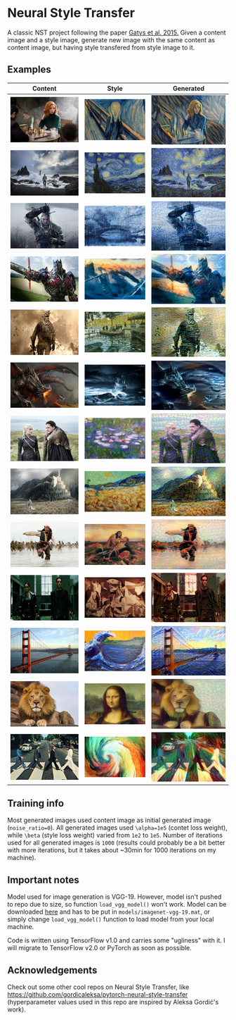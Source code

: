 # Neural Style Transfer

A classic NST project following the paper [Gatys et al. 2015.](https://www.cv-foundation.org/openaccess/content_cvpr_2016/papers/Gatys_Image_Style_Transfer_CVPR_2016_paper.pdf)
Given a content image and a style image, generate new image with the same content as content image, but having style transfered from style image to it.

## Examples

| Content    | Style      | Generated  |
| ------------- | ------------- | ------------- |
| ![beth-harmon](https://github.com/alexein777/neural-style-transfer/blob/master/output/combo/beth-harmon%3D(600%2C%20400).jpg) | ![scream](https://github.com/alexein777/neural-style-transfer/blob/master/output/combo/scream%3D(600%2C%20400).jpg) | ![beth-harmon+scream](https://github.com/alexein777/neural-style-transfer/blob/master/output/combo/beth-harmon%2Bscream%3D(600%2C%20400).jpg) |
| ![landscape](https://github.com/alexein777/neural-style-transfer/blob/master/output/combo/mountain-landscape%3D(600%2C%20400).jpg) | ![starry-night](https://github.com/alexein777/neural-style-transfer/blob/master/output/combo/van-gogh-starry-night%3D(600%2C%20400).jpg) | ![landscape+starry-night](https://github.com/alexein777/neural-style-transfer/blob/master/output/combo/landscape%2Bstarry-night%3D(600%2C%20400).jpg) |
| ![witcher](https://github.com/alexein777/neural-style-transfer/blob/master/output/combo/witcher%3D(600%2C%20400).jpg) | ![winter-bridge](https://github.com/alexein777/neural-style-transfer/blob/master/output/combo/winter-bridge%3D(600%2C%20400).jpg) | ![witcher+winter-bridge](https://github.com/alexein777/neural-style-transfer/blob/master/output/combo/witcher%2Bwinter-bridge_a%3D100000.0%2Cb%3D2000.0%2Citer%3D1000%3D(600%2C%20400).jpg) |
| ![optimus-prime](https://github.com/alexein777/neural-style-transfer/blob/master/output/combo/optimus-prime%3D(600%2C%20400).jpg) | ![frostfire](https://github.com/alexein777/neural-style-transfer/blob/master/output/combo/frostfire%3D(600%2C%20400).jpg) | ![frostfire-optimus](https://github.com/alexein777/neural-style-transfer/blob/master/output/combo/optimus_prime%3D(600%2C%20400).jpg) |
| ![cod-mw2](https://github.com/alexein777/neural-style-transfer/blob/master/output/combo/call-of-duty-mw2%3D(600%2C%20400).jpg) | ![grenouillere](https://github.com/alexein777/neural-style-transfer/blob/master/output/combo/monet-grenouillere%3D(600%2C%20400).jpg) | ![monet-cod-m2](https://github.com/alexein777/neural-style-transfer/blob/master/output/combo/call-of-duty-mw2%2Bmonet-grenouillere_a%3D100000.0%2Cb%3D4000.0%2Citer%3D1000%3D(600%2C%20400).jpg) |
| ![dragon](https://github.com/alexein777/neural-style-transfer/blob/master/output/combo/dragon%3D(600%2C%20400).jpg) | ![storm](https://github.com/alexein777/neural-style-transfer/blob/master/output/combo/storm%3D(600%2C%20400).jpg) | ![storm-dragon](https://github.com/alexein777/neural-style-transfer/blob/master/output/combo/dragon%2Bstorm_a%3D100000.0%2Cb%3D3000.0%2Citer%3D1000%3D(600%2C%20400).jpg) |
| ![jon-and-daenerys](https://github.com/alexein777/neural-style-transfer/blob/master/output/combo/jon-and-daenerys%3D(600%2C%20400).jpg) | ![monet](https://github.com/alexein777/neural-style-transfer/blob/master/output/combo/monet%3D(600%2C%20400).jpg) | ![jon-and-daenerys+monet](https://github.com/alexein777/neural-style-transfer/blob/master/output/combo/jon-and-daenerys%2Bmonet_a%3D100000.0%2Cb%3D3000.0%2Citer%3D1000%3D(600%2C%20400).jpg) |
| ![minas-tirith](https://github.com/alexein777/neural-style-transfer/blob/master/output/combo/the-return-of-the-king%3D(600%2C%20400).jpg) | ![wheat-field](https://github.com/alexein777/neural-style-transfer/blob/master/output/combo/wheat-field%3D(600%2C%20400).jpg) | ![wheat-minas-tirith](https://github.com/alexein777/neural-style-transfer/blob/master/output/combo/the-return-of-the-king%2Bwheat-field_a%3D100000.0%2Cb%3D2000.0%2Citer%3D1000%3D(600%2C%20400).jpg) |
| ![jack-sparrow](https://github.com/alexein777/neural-style-transfer/blob/master/output/combo/captain-jack-sparrow%3D(600%2C%20400).jpg) | ![kosovo-maiden](https://github.com/alexein777/neural-style-transfer/blob/master/output/combo/kosovo-maiden%3D(600%2C%20400).jpg) | ![serbian-jack-sparrow](https://github.com/alexein777/neural-style-transfer/blob/master/output/combo/captain-jack-sparrow%2Bkosovo-maiden_a%3D100000.0%2Cb%3D3000.0%2Citer%3D1000%3D(600%2C%20400).jpg) |
| ![neo-trinity](https://github.com/alexein777/neural-style-transfer/blob/master/output/combo/neo-trinity%3D(600%2C%20400).jpg) | ![guernica](https://github.com/alexein777/neural-style-transfer/blob/master/output/combo/gernika%3D(600%2C%20400).jpg) | ![neo-trinity+guernica](https://github.com/alexein777/neural-style-transfer/blob/master/output/combo/neo-trinity%2Bgernika_a%3D100000.0%2Cb%3D3000.0%2Citer%3D1000%3D(600%2C%20400).jpg) |
| ![golden-gate](https://github.com/alexein777/neural-style-transfer/blob/master/output/combo/golden-gate%3D(600%2C%20400).jpg) | ![wave](https://github.com/alexein777/neural-style-transfer/blob/master/output/combo/wave%3D(600%2C%20400).jpg) | ![wavy-golden-gate](https://github.com/alexein777/neural-style-transfer/blob/master/output/combo/golden_gate%3D(600%2C%20400).jpg) |
| ![lion](https://github.com/alexein777/neural-style-transfer/blob/master/output/combo/lion%3D(600%2C%20400).jpg) | ![mona-lisa](https://github.com/alexein777/neural-style-transfer/blob/master/output/combo/mona-lisa%3D(600%2C%20400).jpg) | ![lion+mona-lisa](https://github.com/alexein777/neural-style-transfer/blob/master/output/combo/lion%2Bmona-lisa_a%3D100000.0%2Cb%3D4000.0%2Citer%3D1000%3D(600%2C%20400).jpg) |
| ![beatles](https://github.com/alexein777/neural-style-transfer/blob/master/output/combo/beatles%3D(600%2C%20400).jpg) | ![colorful](https://github.com/alexein777/neural-style-transfer/blob/master/output/combo/colorful%3D(600%2C%20400).jpg) | ![colorful-beatles](https://github.com/alexein777/neural-style-transfer/blob/master/output/combo/beatles%2Bcolorful_a%3D100000.0%2Cb%3D5000.0%2Citer%3D1000%3D(600%2C%20400).jpg) |

## Training info

Most generated images used content image as initial generated image (`noise_ratio=0`). All generated images used `\alpha=1e5` (contet loss weight), while `\beta` (style loss weight) varied from `1e2` to `1e5`.
Number of iterations used for all generated images is `1000` (results could probably be a bit better with more iterations, but it takes about ~30min for 1000 iterations on my machine).

## Important notes

Model used for image generation is VGG-19. However, model isn't pushed to repo due to size, so function `load_vgg_model()` won't work. Model can be downloaded [here](https://www.kaggle.com/keras/vgg19) and has to be put in `models/imagenet-vgg-19.mat`, or simply change `load_vgg_model()` function to load model from your local machine.

Code is written using TensorFlow v1.0 and carries some "ugliness" with it. I will migrate to TensorFlow v2.0 or PyTorch as soon as possible.

## Acknowledgements

Check out some other cool repos on Neural Style Transfer, like https://github.com/gordicaleksa/pytorch-neural-style-transfer (hyperparameter values used in this repo are inspired by Aleksa Gordić's work).
